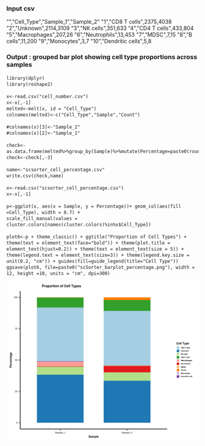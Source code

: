 ### Input csv
"","Cell_Type","Sample_1","Sample_2"
"1","CD8 T cells",2375,4038
"2","Unknown",2114,3109
"3","NK cells",351,633
"4","CD4 T cells",433,804
"5","Macrophages",207,26
"6","Neutrophils",13,453
"7","MDSC",7,15
"8","B cells",11,200
"9","Monocytes",3,7
"10","Dendritic cells",5,8

### Output : grouped bar plot showing cell type proportions across samples

```{r, echo=FALSE}
library(dplyr)
library(reshape2)

x<-read.csv("cell_number.csv")
x<-x[,-1]
melted<-melt(x, id = "Cell_Type")
colnames(melted)<-c("Cell_Type","Sample","Count")

#colnames(x)[3]<-"Sample_2"
#colnames(x)[2]<-"Sample_1"

check<-as.data.frame(melted%>%group_by(Sample)%>%mutate(Percentage=paste0(round(Count/sum(Count)*100,3))))
check<-check[,-3]

name<-"scsorter_cell_percentage.csv"
write.csv(check,name)

x<-read.csv("scsorter_cell_percentage.csv")
x<-x[,-1]

p<-ggplot(x, aes(x = Sample, y = Percentage))+ geom_col(aes(fill =Cell_Type), width = 0.7) +
scale_fill_manual(values = cluster.colors[names(cluster.colors)%in%x$Cell_Type])

plot6<-p + theme_classic() + ggtitle("Proportion of Cell Types") +  theme(text = element_text(face="bold")) + theme(plot.title = element_text(hjust=0.2)) + theme(text = element_text(size = 5)) + theme(legend.text = element_text(size=3)) + theme(legend.key.size = unit(0.2, "cm")) + guides(fill=guide_legend(title="Cell Type"))
ggsave(plot6, file=paste0("scSorter_barplot_percentage.png"), width = 12, height =10, units = "cm", dpi=300)

```
![alt text](https://github.com/jjyotikataria/R/blob/main/figures/grouped_barplot.png)



